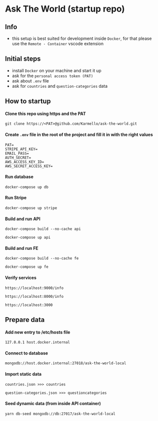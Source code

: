 # Ask The World (startup repo)

## Info

- this setup is best suited for development inside `Docker`, for that please use the `Remote - Container` vscode extension

## Initial steps

- install `Docker` on your machine and start it up
- ask for the `personal access token (PAT)`
- ask about `.env` file
- ask for `countries` and `question-categories` data 

## How to startup

#### Clone this repo using https and the PAT

```
git clone https://<PAT>@github.com/Karmello/ask-the-world.git
```

#### Create `.env` file in the root of the project and fill it in with the right values

```
PAT=
STRIPE_API_KEY=
EMAIL_PASS=
AUTH_SECRET=
AWS_ACCESS_KEY_ID=
AWS_SECRET_ACCESS_KEY=
```

#### Run database

```
docker-compose up db
```

#### Run Stripe

```
docker-compose up stripe
```

#### Build and run API

```
docker-compose build --no-cache api
```

```
docker-compose up api
```

#### Build and run FE

```
docker-compose build --no-cache fe
```

```
docker-compose up fe
```

#### Verify services

```
https://localhost:9000/info
```

```
https://localhost:8000/info
```

```
https://localhost:3000
```
## Prepare data

#### Add new entry to /etc/hosts file

```
127.0.0.1 host.docker.internal
```

#### Connect to database

```
mongodb://host.docker.internal:27018/ask-the-world-local
```

#### Import static data

```
countries.json >>> countries
```

```
question-categories.json >>> questioncategories
```

#### Seed dynamic data (from inside API container)

```
yarn db-seed mongodb://db:27017/ask-the-world-local
```
